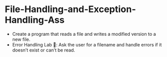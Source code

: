 # File-Handling-and-Exception-Handling-Ass
- Create a program that reads a file and writes a modified version to a new file.
- Error Handling Lab 🧪: Ask the user for a filename and handle errors if it doesn’t exist or can’t be read.


